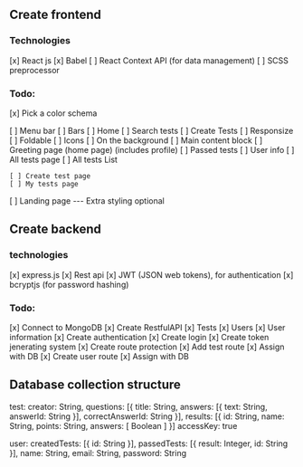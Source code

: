 ## Create frontend

### Technologies
[x] React js
[x] Babel
[ ] React Context API (for data management)
[ ] SCSS preprocessor

### Todo:
[x] Pick a color schema

[ ] Menu bar
    [ ] Bars
        [ ] Home
        [ ] Search tests
        [ ] Create Tests
    [ ] Responsize
    [ ] Foldable
    [ ] Icons
    [ ] On the background
[ ] Main content block
    [ ] Greeting page (home  page) (includes profile)
        [ ] Passed tests
        [ ] User info
    [ ] All tests page
        [ ] All tests List

    [ ] Create test page
    [ ] My tests page
[ ] Landing page --- Extra styling optional


## Create backend

### technologies
[x] express.js
[x] Rest api
[x] JWT (JSON web tokens), for authentication
[x] bcryptjs (for password hashing)

### Todo: 
[x] Connect to MongoDB
[x] Create RestfulAPI
    [x] Tests
    [x] Users
    [x] User information
[x] Create authentication
    [x] Create login
    [x] Create token jenerating system
    [x] Create route protection
[x] Add test route
    [x] Assign with DB
[x] Create user route
    [x] Assign with DB



## Database collection structure
test:
    creator: String,
    questions: [{
        title: String,
        answers: [{
            text: String,
            answerId: String
        }],
        correctAnswerId: String
    }],
    results: [{
        id: String,
        name: String,
        points: String,
        answers: [ Boolean ]
    }]
    accessKey: true

user:
    createdTests: [{
        id: String
    }],
    passedTests: [{
        result: Integer,
        id: String
    }],
    name: String,
    email: String,
    password: String
